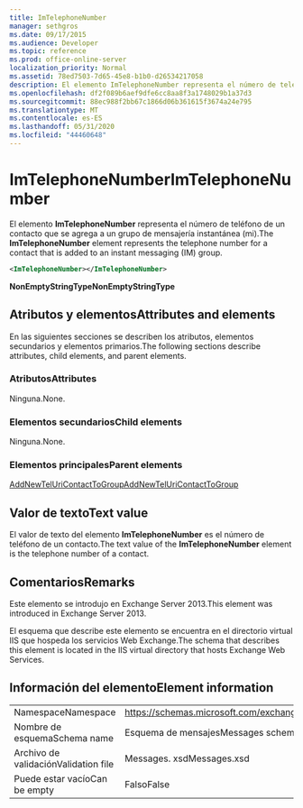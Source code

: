 ```yaml
---
title: ImTelephoneNumber
manager: sethgros
ms.date: 09/17/2015
ms.audience: Developer
ms.topic: reference
ms.prod: office-online-server
localization_priority: Normal
ms.assetid: 78ed7503-7d65-45e8-b1b0-d26534217058
description: El elemento ImTelephoneNumber representa el número de teléfono de un contacto que se agrega a un grupo de mensajería instantánea (mi).
ms.openlocfilehash: df2f089b6aef9dfe6cc8aa8f3a1748029b1a37d3
ms.sourcegitcommit: 88ec988f2bb67c1866d06b361615f3674a24e795
ms.translationtype: MT
ms.contentlocale: es-ES
ms.lasthandoff: 05/31/2020
ms.locfileid: "44460648"
---
```

# <a name="imtelephonenumber"></a><span data-ttu-id="21f96-103">ImTelephoneNumber</span><span class="sxs-lookup"><span data-stu-id="21f96-103">ImTelephoneNumber</span></span>

<span data-ttu-id="21f96-104">El elemento **ImTelephoneNumber** representa el número de teléfono de un contacto que se agrega a un grupo de mensajería instantánea (mi).</span><span class="sxs-lookup"><span data-stu-id="21f96-104">The **ImTelephoneNumber** element represents the telephone number for a contact that is added to an instant messaging (IM) group.</span></span> 
  
```XML
<ImTelephoneNumber></ImTelephoneNumber>
```

 <span data-ttu-id="21f96-105">**NonEmptyStringType**</span><span class="sxs-lookup"><span data-stu-id="21f96-105">**NonEmptyStringType**</span></span>
## <a name="attributes-and-elements"></a><span data-ttu-id="21f96-106">Atributos y elementos</span><span class="sxs-lookup"><span data-stu-id="21f96-106">Attributes and elements</span></span>

<span data-ttu-id="21f96-107">En las siguientes secciones se describen los atributos, elementos secundarios y elementos primarios.</span><span class="sxs-lookup"><span data-stu-id="21f96-107">The following sections describe attributes, child elements, and parent elements.</span></span>
  
### <a name="attributes"></a><span data-ttu-id="21f96-108">Atributos</span><span class="sxs-lookup"><span data-stu-id="21f96-108">Attributes</span></span>

<span data-ttu-id="21f96-109">Ninguna.</span><span class="sxs-lookup"><span data-stu-id="21f96-109">None.</span></span>
  
### <a name="child-elements"></a><span data-ttu-id="21f96-110">Elementos secundarios</span><span class="sxs-lookup"><span data-stu-id="21f96-110">Child elements</span></span>

<span data-ttu-id="21f96-111">Ninguna.</span><span class="sxs-lookup"><span data-stu-id="21f96-111">None.</span></span>
  
### <a name="parent-elements"></a><span data-ttu-id="21f96-112">Elementos principales</span><span class="sxs-lookup"><span data-stu-id="21f96-112">Parent elements</span></span>

[<span data-ttu-id="21f96-113">AddNewTelUriContactToGroup</span><span class="sxs-lookup"><span data-stu-id="21f96-113">AddNewTelUriContactToGroup</span></span>](addnewteluricontacttogroup.md)
  
## <a name="text-value"></a><span data-ttu-id="21f96-114">Valor de texto</span><span class="sxs-lookup"><span data-stu-id="21f96-114">Text value</span></span>

<span data-ttu-id="21f96-115">El valor de texto del elemento **ImTelephoneNumber** es el número de teléfono de un contacto.</span><span class="sxs-lookup"><span data-stu-id="21f96-115">The text value of the **ImTelephoneNumber** element is the telephone number of a contact.</span></span> 
  
## <a name="remarks"></a><span data-ttu-id="21f96-116">Comentarios</span><span class="sxs-lookup"><span data-stu-id="21f96-116">Remarks</span></span>

<span data-ttu-id="21f96-117">Este elemento se introdujo en Exchange Server 2013.</span><span class="sxs-lookup"><span data-stu-id="21f96-117">This element was introduced in Exchange Server 2013.</span></span>
  
<span data-ttu-id="21f96-118">El esquema que describe este elemento se encuentra en el directorio virtual IIS que hospeda los servicios Web Exchange.</span><span class="sxs-lookup"><span data-stu-id="21f96-118">The schema that describes this element is located in the IIS virtual directory that hosts Exchange Web Services.</span></span>
  
## <a name="element-information"></a><span data-ttu-id="21f96-119">Información del elemento</span><span class="sxs-lookup"><span data-stu-id="21f96-119">Element information</span></span>

|||
|:-----|:-----|
|<span data-ttu-id="21f96-120">Namespace</span><span class="sxs-lookup"><span data-stu-id="21f96-120">Namespace</span></span>  <br/> |https://schemas.microsoft.com/exchange/services/2006/messages  <br/> |
|<span data-ttu-id="21f96-121">Nombre de esquema</span><span class="sxs-lookup"><span data-stu-id="21f96-121">Schema name</span></span>  <br/> |<span data-ttu-id="21f96-122">Esquema de mensajes</span><span class="sxs-lookup"><span data-stu-id="21f96-122">Messages schema</span></span>  <br/> |
|<span data-ttu-id="21f96-123">Archivo de validación</span><span class="sxs-lookup"><span data-stu-id="21f96-123">Validation file</span></span>  <br/> |<span data-ttu-id="21f96-124">Messages. xsd</span><span class="sxs-lookup"><span data-stu-id="21f96-124">Messages.xsd</span></span>  <br/> |
|<span data-ttu-id="21f96-125">Puede estar vacío</span><span class="sxs-lookup"><span data-stu-id="21f96-125">Can be empty</span></span>  <br/> |<span data-ttu-id="21f96-126">Falso</span><span class="sxs-lookup"><span data-stu-id="21f96-126">False</span></span>  <br/> |
   

